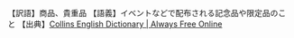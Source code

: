 【訳語】商品、貴重品
【語義】イベントなどで配布される記念品や限定品のこと
【出典】[Collins English Dictionary | Always Free Online](http://www.collinsdictionary.com/dictionary/english/swag)

 
